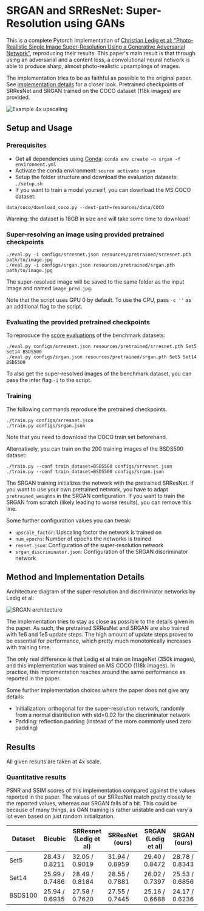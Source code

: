 # SRGAN and SRResNet: Super-Resolution using GANs

This is a complete Pytorch implementation of [Christian Ledig et al: "Photo-Realistic Single Image Super-Resolution Using a Generative Adversarial Network"](https://arxiv.org/abs/1609.04802), 
reproducing their results. 
This paper's main result is that through using an adversarial and a content loss, a convolutional neural network is able to produce sharp, almost photo-realistic upsamplings of images. 

The implementation tries to be as faithful as possible to the original paper.
See [implementation details](#method-and-implementation-details) for a closer look. 
Pretrained checkpoints of SRResNet and SRGAN trained on the COCO dataset (118k images) are provided.

![Example 4x upscaling](images/comparison.png)

## Setup and Usage

### Prerequisites
- Get all dependencies using [Conda](https://conda.io): `conda env create -n srgan -f environment.yml`
- Activate the conda environment: `source activate srgan`
- Setup the folder structure and download the evaluation datasets: `./setup.sh`
- If you want to train a model yourself, you can download the MS COCO dataset: 
```
data/coco/download_coco.py --dest-path=resources/data/COCO
```
Warning: the dataset is 18GB in size and will take some time to download!

### Super-resolving an image using provided pretrained checkpoints

```
./eval.py -i configs/srresnet.json resources/pretrained/srresnet.pth path/to/image.jpg
./eval.py -i configs/srgan.json resources/pretrained/srgan.pth path/to/image.jpg
```
The super-resolved image will be saved to the same folder as the input image and named `image_pred.jpg`.

Note that the script uses GPU 0 by default. To use the CPU, pass `-c ''` as an additional flag to the script.

### Evaluating the provided pretrained checkpoints

To reproduce the [score evaluations](#quantitative-results) of the benchmark datasets:
```
./eval.py configs/srresnet.json resources/pretrained/srresnet.pth Set5 Set14 BSDS500
./eval.py configs/srgan.json resources/pretrained/srgan.pth Set5 Set14 BSDS500
```
To also get the super-resolved images of the benchmark dataset, you can pass the infer flag `-i` to the script.

### Training

The following commands reproduce the pretrained checkpoints.
```
./train.py configs/srresnet.json
./train.py configs/srgan.json
```
Note that you need to download the COCO train set beforehand.

Alternatively, you can train on the 200 training images of the BSDS500 dataset:
```
./train.py --conf train_dataset=BSDS500 configs/srresnet.json
./train.py --conf train_dataset=BSDS500 configs/srgan.json
```

The SRGAN training initializes the network with the pretrained SRResNet. 
If you want to use your own pretrained network, you have to adapt `pretrained_weights` in the SRGAN configuration. 
If you want to train the SRGAN from scratch (likely leading to worse results), you can remove this line.

Some further configuration values you can tweak:
- `upscale_factor`: Upscaling factor the network is trained on
- `num_epochs`: Number of epochs the networks is trained
- `resnet.json`: Configuration of the super-resolution network
- `srgan_discriminator.json`: Configuration of the SRGAN discriminator network

## Method and Implementation Details

Architecture diagram of the super-resolution and discriminator networks by Ledig et al:

![SRGAN architecture](images/architecture.png)

The implementation tries to stay as close as possible to the details given in the paper. 
As such, the pretrained SRResNet and SRGAN are also trained with 1e6 and 1e5 update steps. 
The high amount of update steps proved to be essential for performance, which pretty much monotonically increases with training time.

The only real difference is that Ledig et al train on ImageNet (350k images), and this implementation was trained on MS COCO (118k images). In practice, this implementation reaches around the same performance as reported in the paper. 

Some further implementation choices where the paper does not give any details:
- Initialization: orthogonal for the super-resolution network, randomly from a normal distribution with std=0.02 for the discriminator network
- Padding: reflection padding (instead of the more commonly used zero padding)

## Results

All given results are taken at 4x scale.

### Quantitative results

PSNR and SSIM scores of this implementation compared against the values reported in the paper. 
The values of our SRResNet match pretty closely to the reported values, whereas our SRGAN falls of a bit. 
This could be because of many things, as GAN training is rather unstable and can vary a lot even based on just random initialization.

| Dataset | Bicubic        | SRResnet (Ledig et al) | SRResNet (ours) | SRGAN (Ledig et al) | SRGAN (ours)   |
| ------- | -------------- | ---------------------- | --------------- | ------------------- | -------------- |
| Set5    | 28.43 / 0.8211 | 32.05 / 0.9019         | 31.94 / 0.8959  | 29.40 / 0.8472      | 28.78 / 0.8343 |
| Set14   | 25.99 / 0.7486 | 28.49 / 0.8184         | 28.55 / 0.7881  | 26.02 / 0.7397      | 25.53 / 0.6856 |
| BSDS100 | 25.94 / 0.6935 | 27.58 / 0.7620         | 27.55 / 0.7445  | 25.16 / 0.6688      | 24.17 / 0.6236 |

